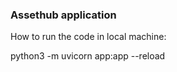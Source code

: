 ### Assethub application

How to run the code in local machine:

python3 -m uvicorn app:app --reload